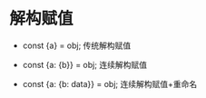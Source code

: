 # 解构赋值

- const {a} = obj; 传统解构赋值

- const {a: {b}} = obj; 连续解构赋值

- const {a: {b: data}} = obj; 连续解构赋值+重命名
